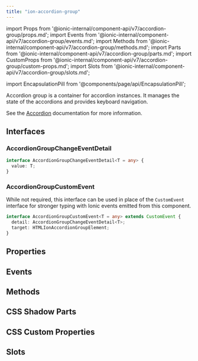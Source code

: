 ```yaml
---
title: "ion-accordion-group"
---
```

import Props from '@ionic-internal/component-api/v7/accordion-group/props.md';
import Events from '@ionic-internal/component-api/v7/accordion-group/events.md';
import Methods from '@ionic-internal/component-api/v7/accordion-group/methods.md';
import Parts from '@ionic-internal/component-api/v7/accordion-group/parts.md';
import CustomProps from '@ionic-internal/component-api/v7/accordion-group/custom-props.md';
import Slots from '@ionic-internal/component-api/v7/accordion-group/slots.md';

import EncapsulationPill from '@components/page/api/EncapsulationPill';

<EncapsulationPill type="shadow" />

Accordion group is a container for accordion instances. It manages the state of the accordions and provides keyboard navigation.

See the [Accordion](./accordion) documentation for more information.


## Interfaces

### AccordionGroupChangeEventDetail

```typescript
interface AccordionGroupChangeEventDetail<T = any> {
  value: T;
}
```

### AccordionGroupCustomEvent

While not required, this interface can be used in place of the `CustomEvent` interface for stronger typing with Ionic events emitted from this component.

```typescript
interface AccordionGroupCustomEvent<T = any> extends CustomEvent {
  detail: AccordionGroupChangeEventDetail<T>;
  target: HTMLIonAccordionGroupElement;
}
```



## Properties
<Props />

## Events
<Events />

## Methods
<Methods />

## CSS Shadow Parts
<Parts />

## CSS Custom Properties
<CustomProps />

## Slots
<Slots />
